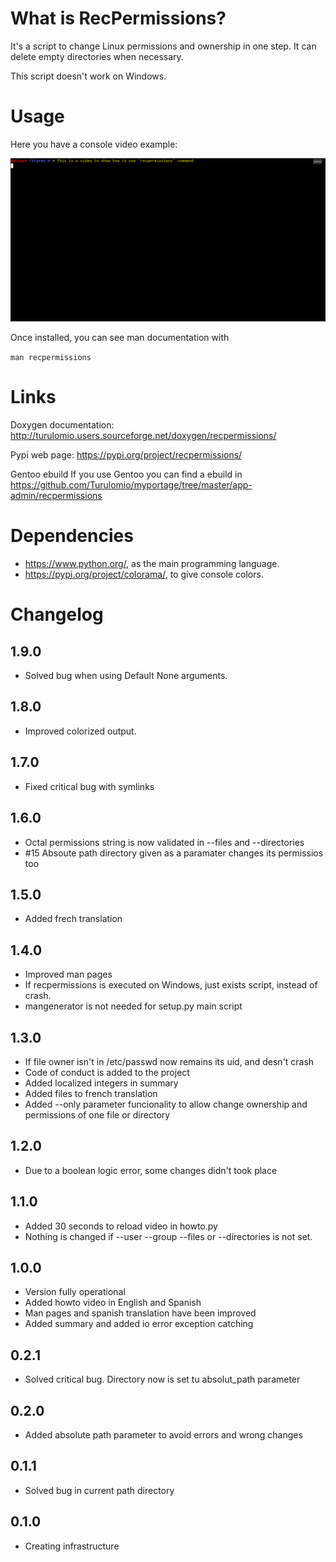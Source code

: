 What is RecPermissions?
=======================
It's a script to change Linux permissions and ownership in one step. It can delete empty directories when necessary.

This script doesn't work on Windows.

Usage
=====

Here you have a console video example:

![English howto](https://raw.githubusercontent.com/Turulomio/recpermissions/master/doc/ttyrec/recpermissions_howto_en.gif)

Once installed, you can see man documentation with

`man recpermissions`

Links
=====

Doxygen documentation:
    http://turulomio.users.sourceforge.net/doxygen/recpermissions/

Pypi web page:
    https://pypi.org/project/recpermissions/

Gentoo ebuild
    If you use Gentoo you can find a ebuild in https://github.com/Turulomio/myportage/tree/master/app-admin/recpermissions

Dependencies
============
* https://www.python.org/, as the main programming language.
* https://pypi.org/project/colorama/, to give console colors.

Changelog
=========
1.9.0
-----
  * Solved bug when using Default None arguments.

1.8.0
-----
  * Improved colorized output.

1.7.0
-----
  * Fixed critical bug with symlinks

1.6.0
-----
  * Octal permissions string is now validated in --files and --directories
  * #15 Absoute path directory given as a paramater changes its permissios too

1.5.0
-----
  * Added frech translation

1.4.0
-----
  * Improved man pages
  * If recpermissions is executed on Windows, just exists script, instead of crash.
  * mangenerator is not needed for setup.py main script

1.3.0
-----
  * If file owner isn't in /etc/passwd now remains its uid, and desn't crash
  * Code of conduct is added to the project
  * Added localized integers in summary
  * Added files to french translation
  * Added --only parameter funcionality to allow change ownership and permissions of one file or directory

1.2.0
-----
  * Due to a boolean logic error, some changes didn't took place

1.1.0
-----
  * Added 30 seconds to reload video in howto.py
  * Nothing is changed if --user --group --files or --directories is not set.

1.0.0
-----
  * Version fully operational
  * Added howto video in English and Spanish
  * Man pages and spanish translation have been improved
  * Added summary and added io error exception catching

0.2.1
-----
  * Solved critical bug. Directory now is set tu absolut_path parameter

0.2.0
-----
  * Added absolute path parameter to avoid errors and wrong changes

0.1.1
-----
  * Solved bug in current path directory

0.1.0
-----
  * Creating infrastructure
